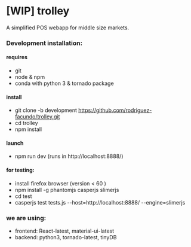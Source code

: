 # [WIP] trolley 
A simplified POS webapp for middle size markets.

### Development installation:

#### requires
- git
- node & npm
- conda with python 3 & tornado package

#### install
- git clone -b development https://github.com/rodriguez-facundo/trolley.git
- cd trolley 
- npm install

#### launch
- npm run dev  (runs in http://localhost:8888/)

#### for testing:
- install firefox browser (version < 60 )
- npm install -g phantomjs casperjs slimerjs
- cd test
- casperjs test tests.js --host=http://localhost:8888/ --engine=slimerjs



### we are using:
- frontend: React-latest, material-ui-latest
- backend: python3, tornado-latest, tinyDB
